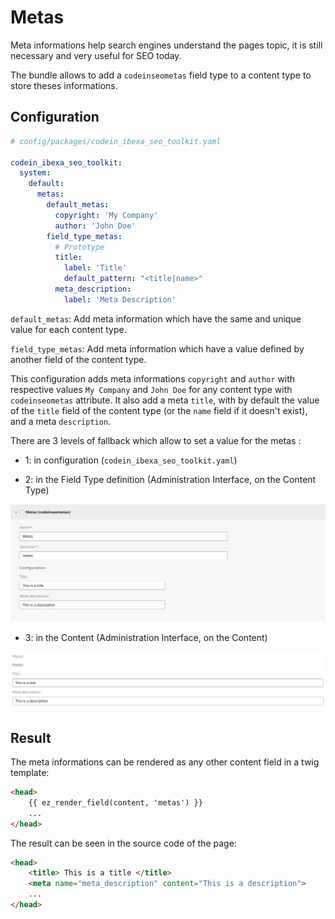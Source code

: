# Metas

Meta informations help search engines understand the pages topic, it is still necessary and very useful for SEO today.

The bundle allows to add a `codeinseometas` field type to a content type to store theses informations.

## Configuration

```yml
# config/packages/codein_ibexa_seo_toolkit.yaml

codein_ibexa_seo_toolkit:
  system:
    default:
      metas:
        default_metas:
          copyright: 'My Company'
          author: 'John Doe'
        field_type_metas:
          # Prototype
          title:
            label: 'Title'
            default_pattern: "<title|name>"
          meta_description:
            label: 'Meta Description'
```

`default_metas`: Add meta information which have the same and unique value for each content type.

`field_type_metas`: Add meta information which have a value defined by another field of the content type.

This configuration adds meta informations `copyright` and `author` with respective values `My Company` and `John Doe` for any content type with `codeinseometas` attribute.
It also add a meta `title`, with by default the value of the `title` field of the content type (or the `name` field if it doesn't exist), and a meta `description`.

There are 3 levels of fallback which allow to set a value for the metas :
* 1: in configuration (`codein_ibexa_seo_toolkit.yaml`)



* 2: in the Field Type definition (Administration Interface, on the Content Type)

<img src="../img/ContentTypeMetaDefinition.png"/>

* 3: in the Content (Administration Interface, on the Content)

<img src="../img/ContentMetaDefinition.png"/>

## Result

The meta informations can be rendered as any other content field in a twig template:
```html
<head>
    {{ ez_render_field(content, 'metas') }}
    ...
</head>
```

The result can be seen in the source code of the page:
```html
<head>
    <title> This is a title </title>
    <meta name="meta_description" content="This is a description">
    ...
</head>
```
